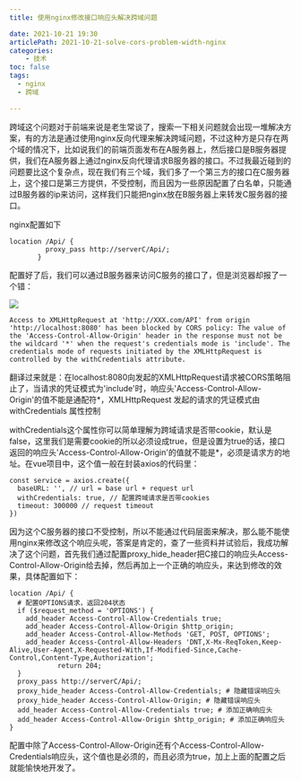 ```yaml
---
title: 使用nginx修改接口响应头解决跨域问题

date: 2021-10-21 19:30
articlePath: 2021-10-21-solve-cors-problem-width-nginx
categories: 
    - 技术
toc: false
tags:
  - nginx
  - 跨域

---
```


跨域这个问题对于前端来说是老生常谈了，搜索一下相关问题就会出现一堆解决方案，有的方法是通过使用nginx反向代理来解决跨域问题，不过这种方是只存在两个域的情况下，比如说我们的前端页面发布在A服务器上，然后接口是B服务器提供，我们在A服务器上通过nginx反向代理请求B服务器的接口。不过我最近碰到的问题要比这个复杂点，现在我们有三个域，我们多了一个第三方的接口在C服务器上，这个接口是第三方提供，不受控制，而且因为一些原因配置了白名单，只能通过B服务器的ip来访问，这样我们只能把nginx放在B服务器上来转发C服务器的接口。

nginx配置如下

```
location /Api/ {
	     proxy_pass http://serverC/Api/;
       }
```

配置好了后，我们可以通过B服务器来访问C服务的接口了，但是浏览器却报了一个错：

![](https://images.liyangzone.com/article_img/技术相关/共用/net_err.png)

```
Access to XMLHttpRequest at 'http://XXX.com/API' from origin 'http://localhost:8080' has been blocked by CORS policy: The value of the 'Access-Control-Allow-Origin' header in the response must not be the wildcard '*' when the request's credentials mode is 'include'. The credentials mode of requests initiated by the XMLHttpRequest is controlled by the withCredentials attribute.
```
翻译过来就是：在localhost:8080向发起的XMLHttpRequest请求被CORS策略阻止了，当请求的凭证模式为'include'时，响应头'Access-Control-Allow-Origin'的值不能是通配符*，XMLHttpRequest 发起的请求的凭证模式由 withCredentials 属性控制


withCredentials这个属性你可以简单理解为跨域请求是否带cookie，默认是false，这里我们是需要cookie的所以必须设成true，但是设置为true的话，接口返回的响应头'Access-Control-Allow-Origin'的值就不能是*，必须是请求方的地址。在vue项目中，这个值一般在封装axios的代码里：

```
const service = axios.create({
  baseURL: '', // url = base url + request url
  withCredentials: true, // 配置跨域请求是否带cookies
  timeout: 300000 // request timeout
})

```


因为这个C服务器的接口不受控制，所以不能通过代码层面来解决，那么能不能使用nginx来修改这个响应头呢，答案是肯定的，查了一些资料并试验后，我成功解决了这个问题，首先我们通过配置proxy_hide_header把C接口的响应头Access-Control-Allow-Origin给去掉，然后再加上一个正确的响应头，来达到修改的效果，具体配置如下：

```
location /Api/ {
  # 配置OPTIONS请求，返回204状态  
  if ($request_method = 'OPTIONS') {
    add_header Access-Control-Allow-Credentials true;
    add_header Access-Control-Allow-Origin $http_origin;
    add_header Access-Control-Allow-Methods 'GET, POST, OPTIONS';
    add_header Access-Control-Allow-Headers 'DNT,X-Mx-ReqToken,Keep-Alive,User-Agent,X-Requested-With,If-Modified-Since,Cache-Control,Content-Type,Authorization';
            return 204;
  }
  proxy_pass http://serverC/Api/;
  proxy_hide_header Access-Control-Allow-Credentials; # 隐藏错误响应头
  proxy_hide_header Access-Control-Allow-Origin; # 隐藏错误响应头
  add_header Access-Control-Allow-Credentials true; # 添加正确响应头
  add_header Access-Control-Allow-Origin $http_origin; # 添加正确响应头
}
```
配置中除了Access-Control-Allow-Origin还有个Access-Control-Allow-Credentials响应头，这个值也是必须的，而且必须为true，加上上面的配置之后就能愉快地开发了。



